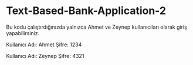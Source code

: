 # Text-Based-Bank-Application-2

Bu kodu çalıştırdığınızda yalnızca Ahmet ve Zeynep kullanıcıları olarak giriş yapabilirsiniz.

Kullanıcı Adı: Ahmet Şifre: 1234

Kullanıcı Adı: Zeynep Şifre: 4321
